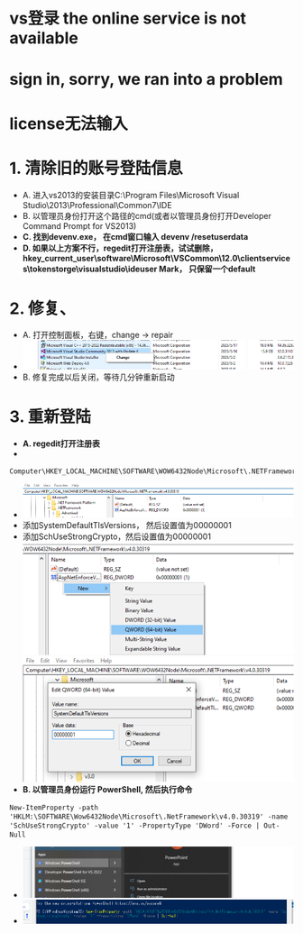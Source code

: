 # vs登录  the online service is not available
# sign in, sorry, we ran into a problem
# license无法输入

# 1. 清除旧的账号登陆信息
- A.  进入vs2013的安装目录C:\Program Files\Microsoft Visual Studio\2013\Professional\Common7\IDE
- B. 以管理员身份打开这个路径的cmd(或者以管理员身份打开Developer Command Prompt for VS2013)
- **C. 找到devenv.exe， 在cmd窗口输入 devenv /resetuserdata**
- **D. 如果以上方案不行，regedit打开注册表，试试删除，
hkey_current_user\software\Microsoft\VSCommon\12.0\clientservices\tokenstorge\visualstudio\ideuser Mark， 只保留一个default**
# 2. 修复、
- A. 打开控制面板，右键，change -> repair
- ![77076d87173a6700f5e924a813df7002.png](../../../_resources/77076d87173a6700f5e924a813df7002-1.png)
- B. 修复完成以后关闭，等待几分钟重新启动

# 3. 重新登陆
- **A. regedit打开注册表**
- 
```
Computer\HKEY_LOCAL_MACHINE\SOFTWARE\WOW6432Node\Microsoft\.NETFramework\v4.0.30319
```
- ![8469b40d157562b5024368911cce2413.png](../../../_resources/8469b40d157562b5024368911cce2413-1.png)
- 添加SystemDefaultTlsVersions， 然后设置值为00000001
- 添加SchUseStrongCrypto，然后设置值为00000001
![ae1a68c6403eb03ba72c4765837d2c02.png](../../../_resources/ae1a68c6403eb03ba72c4765837d2c02-1.png)
![9a1f6e51b589db837472a8c584f6fb84.png](../../../_resources/9a1f6e51b589db837472a8c584f6fb84-1.png)
- **B. 以管理员身份运行 PowerShell, 然后执行命令**
```
New-ItemProperty -path 'HKLM:\SOFTWARE\Wow6432Node\Microsoft\.NetFramework\v4.0.30319' -name 'SchUseStrongCrypto' -value '1' -PropertyType 'DWord' -Force | Out-Null
```
- ![bdd83371146bf89315017ba0f73ee8cc.png](../../../_resources/bdd83371146bf89315017ba0f73ee8cc-1.png)
- ![59d669cc511462c1e08b855929156ef3.png](../../../_resources/59d669cc511462c1e08b855929156ef3-1.png)